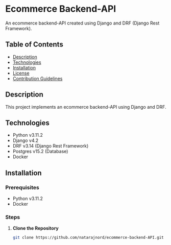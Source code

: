 # Ecommerce Backend-API

An ecommerce backend-API created using Django and DRF (Django Rest Framework).

## Table of Contents

- [Description](#description)
- [Technologies](#technologies)
- [Installation](#installation)
- [License](#license)
- [Contribution Guidelines](#contribution-guidelines)

## Description

This project implements an ecommerce backend-API using Django and DRF.

## Technologies

- Python v3.11.2
- Django v4.2
- DRF v3.14 (Django Rest Framework)
- Postgres v15.2 (Database)
- Docker

## Installation

### Prerequisites

- Python v3.11.2
- Docker

### Steps

1. **Clone the Repository**
   ```bash
   git clone https://github.com/natarajnord/ecommerce-backend-API.git

